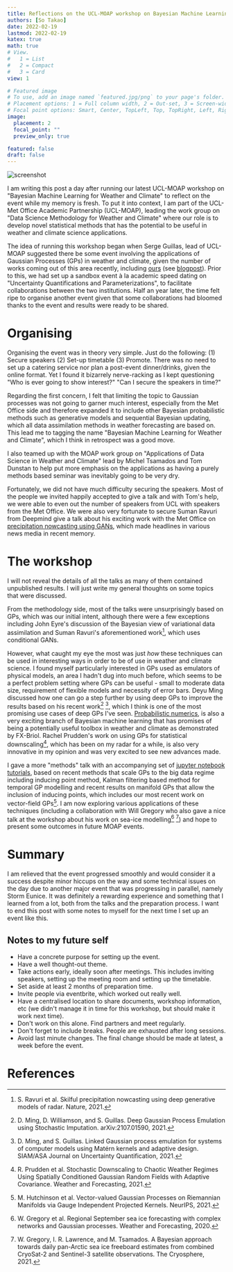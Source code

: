 ```yaml
---
title: Reflections on the UCL-MOAP workshop on Bayesian Machine Learning for Weather and Climate
authors: [So Takao]
date: 2022-02-19
lastmod: 2022-02-19
katex: true
math: true
# View.
#   1 = List
#   2 = Compact
#   3 = Card
view: 1

# Featured image
# To use, add an image named `featured.jpg/png` to your page's folder.
# Placement options: 1 = Full column width, 2 = Out-set, 3 = Screen-width
# Focal point options: Smart, Center, TopLeft, Top, TopRight, Left, Right, BottomLeft, Bottom, BottomRight
image:
  placement: 2
  focal_point: ""
  preview_only: true

featured: false
draft: false
---
```


<img alt="screenshot" src="/img/blog/MOAP-bml-workshop/workshop-screenshot.png">

I am writing this post a day after running our latest UCL-MOAP workshop on "Bayesian Machine Learning for Weather and Climate" to reflect on the event while my memory is fresh. To put it into context, I am part of the UCL-Met Office Academic Partnership (UCL-MOAP), leading the work group on "Data Science Methodology for Weather and Climate" where our role is to develop novel statistical methods that has the potential to be useful in weather and climate science applications.

The idea of running this workshop began when Serge Guillas, lead of UCL-MOAP suggested there be some event involving the applications of Gaussian Processes (GPs) in weather and climate, given the number of works coming out of this area recently, including [ours](https://arxiv.org/pdf/2110.14423.pdf) (see [blogpost](https://www.sotakao.com/blog/2021-vector-field-gps/)). Prior to this, we had set up a sandbox event à la academic speed dating on "Uncertainty Quantifications and Parameterizations", to facilitate collaborations between the two institutions. Half an year later, the time felt ripe to organise another event given that some collaborations had bloomed thanks to the event and results were ready to be shared.

# Organising

Organising the event was in theory very simple. Just do the following: (1) Secure speakers (2) Set-up timetable (3) Promote. There was no need to set up a catering service nor plan a post-event dinner/drinks, given the online format. Yet I found it bizarrely nerve-racking as I kept questioning "Who is ever going to show interest?" "Can I secure the speakers in time?"

Regarding the first concern, I felt that limiting the topic to Gaussian processes was not going to garner much interest, especially from the Met Office side and therefore expanded it to include other Bayesian probabilistic methods such as generative models and sequential Bayesian updating, which all data assimilation methods in weather forecasting are based on. This lead me to tagging the name "Bayesian Machine Learning for Weather and Climate", which I think in retrospect was a good move.

I also teamed up with the MOAP work group on "Applications of Data Science in Weather and Climate" lead by Michel Tsamados and Tom Dunstan to help put more emphasis on the applications as having a purely methods based seminar was inevitably going to be very dry.

Fortunately, we did not have much difficulty securing the speakers. Most of the people we invited happily accepted to give a talk and with Tom's help, we were able to even out the number of speakers from UCL with speakers from the Met Office. We were also very fortunate to secure Suman Ravuri from Deepmind give a talk about his exciting work with the Met Office on [precipitation nowcasting using GANs](https://www.nature.com/articles/s41586-021-03854-z.pdf), which made headlines in various news media in recent memory.

# The workshop

I will not reveal the details of all the talks as many of them contained unpublished results. I will just write my general thoughts on some topics that were discussed.

From the methodology side, most of the talks were unsurprisingly based on GPs, which was our initial intent, although there were a few exceptions including John Eyre's discussion of the Bayesian view of variational data assimilation and Suman Ravuri's aforementioned work[^pnwc], which uses conditional GANs.

However, what caught my eye the most was just *how* these techniques can be used in interesting ways in order to be of use in weather and climate science. I found myself particularly interested in GPs used as emulators of physical models, an area I hadn't dug into much before, which seems to be a perfect problem setting where GPs can be useful - small to moderate data size, requirement of flexible models and necessity of error bars. Deyu Ming discussed how one can go a step further by using deep GPs to improve the results based on his recent work[^dgpe] [^lgpe], which I think is one of the most promising use cases of deep GPs I've seen. [Probabilistic numerics](https://en.wikipedia.org/wiki/Probabilistic_numerics), is also a very exciting branch of Bayesian machine learning that has promises of being a potentially useful toolbox in weather and climate as demonstrated by FX-Briol. Rachel Prudden's work on using GPs for statistical downscaling[^dsc], which has been on my radar for a while, is also very innovative in my opinion and was very excited to see new advances made.

I gave a more "methods" talk with an accompanying set of [jupyter notebook tutorials](https://github.com/sotakao/moap-bml-workshop), based on recent methods that scale GPs to the big data regime including inducing point method, Kalman filtering based method for temporal GP modelling and recent results on manifold GPs that allow the inclusion of inducing points, which includes our most recent work on vector-field GPs[^vvgp]. I am now exploring various applications of these techniques (including a collaboration with Will Gregory who also gave a nice talk at the workshop about his work on sea-ice modelling[^sea] [^ice]) and hope to present some outcomes in future MOAP events.

# Summary
I am relieved that the event progressed smoothly and would consider it a success despite minor hiccups on the way and some technical issues on the day due to another major event that was progressing in parallel, namely Storm Eunice. It was definitely a rewarding experience and something that I learned from a lot, both from the talks and the preparation process. I want to end this post with some notes to myself for the next time I set up an event like this.

## Notes to my future self
- Have a concrete purpose for setting up the event.
- Have a well thought-out theme.
- Take actions early, ideally soon after meetings. This includes inviting speakers, setting up the meeting room and setting up the timetable.
- Set aside at least 2 months of preparation time.
- Invite people via eventbrite, which worked out really well.
- Have a centralised location to share documents, workshop information, etc (we didn't manage it in time for this workshop, but should make it work next time).
- Don't work on this alone. Find partners and meet regularly.
- Don't forget to include breaks. People are exhausted after long sessions.
- Avoid last minute changes. The final change should be made at latest, a week before the event.


# References
[^pnwc]: S. Ravuri et al. Skilful precipitation nowcasting using deep generative models of radar. Nature, 2021.

[^vvgp]: M. Hutchinson et al. Vector-valued Gaussian Processes on Riemannian Manifolds via Gauge Independent Projected Kernels. NeurIPS, 2021.

[^dgpe]: D. Ming, D. Williamson, and S. Guillas. Deep Gaussian Process Emulation using Stochastic Imputation. arXiv:2107.01590, 2021.

[^lgpe]: D. Ming, and S. Guillas. Linked Gaussian process emulation for systems of computer models using Matérn kernels and adaptive design. SIAM/ASA Journal on Uncertainty Quantification, 2021.

[^dsc]: R. Prudden et al. Stochastic Downscaling to Chaotic Weather Regimes Using Spatially Conditioned Gaussian Random Fields with Adaptive Covariance. Weather and Forecasting, 2021.

[^sea]: W. Gregory et al. Regional September sea ice forecasting with complex networks and Gaussian processes. Weather and Forecasting, 2020.

[^ice]: W. Gregory, I. R. Lawrence, and M. Tsamados. A Bayesian approach towards daily pan-Arctic sea ice freeboard estimates from combined CryoSat-2 and Sentinel-3 satellite observations. The Cryosphere, 2021.